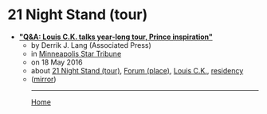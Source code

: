 # 21 Night Stand (tour)

 - [**"Q&A: Louis C.K. talks year-long tour, Prince inspiration"**](https://www.startribune.com/q-a-louis-c-k-talks-year-long-tour-prince-inspiration/379974471/)<ul><li>by Derrik J. Lang (Associated Press)</li><li>in [Minneapolis Star Tribune](https://www.startribune.com/)</li><li>on 18 May 2016</li><li>about [21 Night Stand (tour)](../../../topics/tour/21-night-stand/index.md), [Forum (place)](../../../topics/place/forum/index.md), [Louis C.K.](../../../topics/louis-c-k/index.md), [residency](../../../topics/residency/index.md)</li><li>([mirror](https://web.archive.org/web/*/https://www.startribune.com/q-a-louis-c-k-talks-year-long-tour-prince-inspiration/379974471/))</li><ul>

----

[Home](../index.md)
